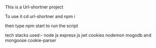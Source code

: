 This is a Url-shortner project

To use it cd url-shortner and npm i

then type npm start to run the script

tech stacks used:-
node js
express js
jwt 
cookies
nodemon
mogodb and mongoose
cookie-parser


